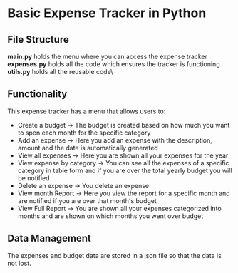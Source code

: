 # Basic Expense Tracker in Python 

## File Structure
**main.py** holds the menu where you can access the expense tracker\
**expenses.py** holds all the code which ensures the tracker is functioning\
**utils.py** holds all the reusable code\

## Functionality
This expense tracker has a menu that allows users to:
- Create a budget -> The budget is created based on how much you want to spen each month for the specific category
- Add an expense -> Here you add an expense with the description, amount and the date is automatically generated
- View all expenses -> Here you are shown all your expenses for the year
- View expense by category -> You can see all the expenses of a specific category in table form and if you are over the total yearly budget you will be notified
- Delete an expense -> You delete an expense
- View month Report -> Here you view the report for a specific month and are notified if you are over that month's budget
- View Full Report -> You are shown all your expenses categorized into months and are shown on which months you went over budget

## Data Management
The expenses and budget data are stored in a json file so that the data is not lost.
